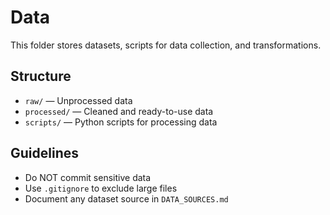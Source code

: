 # Data

This folder stores datasets, scripts for data collection, and transformations.

## Structure
- `raw/` — Unprocessed data
- `processed/` — Cleaned and ready-to-use data
- `scripts/` — Python scripts for processing data

## Guidelines
- Do NOT commit sensitive data
- Use `.gitignore` to exclude large files
- Document any dataset source in `DATA_SOURCES.md`
